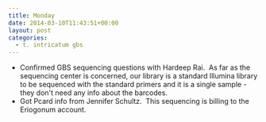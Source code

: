 ```yaml
---
title: Monday
date: 2014-03-10T11:43:51+00:00
layout: post
categories:
  - t. intricatum gbs
---
```

  * Confirmed GBS sequencing questions with Hardeep Rai.  As far as the sequencing center is concerned, our library is a standard Illumina library to be sequenced with the standard primers and it is a single sample - they don't need any info about the barcodes.
  * Got Pcard info from Jennifer Schultz.  This sequencing is billing to the Eriogonum account.

&nbsp;
